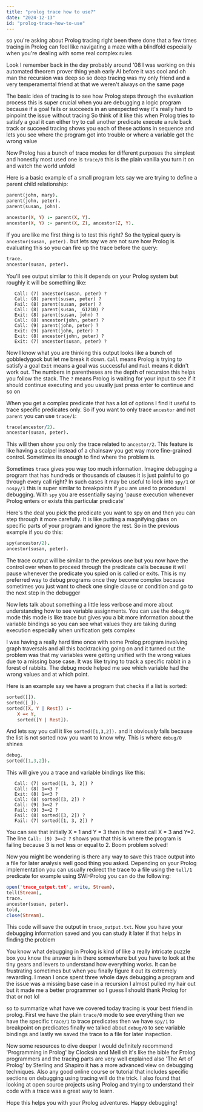 ```yaml
---
title: "prolog trace how to use?"
date: "2024-12-13"
id: "prolog-trace-how-to-use"
---
```


 so you're asking about Prolog tracing right been there done that a few times tracing in Prolog can feel like navigating a maze with a blindfold especially when you're dealing with some real complex rules

Look I remember back in the day probably around '08 I was working on this automated theorem prover thing yeah early AI before it was cool and oh man the recursion was deep so so deep tracing was my only friend and a very temperamental friend at that we weren't always on the same page

The basic idea of tracing is to see how Prolog steps through the evaluation process this is super crucial when you are debugging a logic program because if a goal fails or succeeds in an unexpected way it's really hard to pinpoint the issue without tracing So think of it like this when Prolog tries to satisfy a goal it can either try to call another predicate execute a rule back track or succeed tracing shows you each of these actions in sequence and lets you see where the program got into trouble or where a variable got the wrong value

Now Prolog has a bunch of trace modes for different purposes the simplest and honestly most used one is `trace/0` this is the plain vanilla you turn it on and watch the world unfold

Here is a basic example of a small program lets say we are trying to define a parent child relationship:

```prolog
parent(john, mary).
parent(john, peter).
parent(susan, john).

ancestor(X, Y) :- parent(X, Y).
ancestor(X, Y) :- parent(X, Z), ancestor(Z, Y).

```

If you are like me first thing is to test this right? So the typical query is `ancestor(susan, peter).` but lets say we are not sure how Prolog is evaluating this so you can fire up the trace before the query:

```prolog
trace.
ancestor(susan, peter).
```

You'll see output similar to this it depends on your Prolog system but roughly it will be something like:

```
   Call: (7) ancestor(susan, peter) ?
   Call: (8) parent(susan, peter) ?
   Fail: (8) parent(susan, peter) ?
   Call: (8) parent(susan, _G1210) ?
   Exit: (8) parent(susan, john) ?
   Call: (8) ancestor(john, peter) ?
   Call: (9) parent(john, peter) ?
   Exit: (9) parent(john, peter) ?
   Exit: (8) ancestor(john, peter) ?
   Exit: (7) ancestor(susan, peter) ?
```

Now I know what you are thinking this output looks like a bunch of gobbledygook but let me break it down. `Call` means Prolog is trying to satisfy a goal `Exit` means a goal was successful and `Fail` means it didn't work out. The numbers in parentheses are the depth of recursion this helps you follow the stack. The `?` means Prolog is waiting for your input to see if it should continue executing and you usually just press enter to continue and so on

When you get a complex predicate that has a lot of options I find it useful to trace specific predicates only. So if you want to only trace `ancestor` and not `parent` you can use `trace/1`:

```prolog
trace(ancestor/2).
ancestor(susan, peter).
```

This will then show you only the trace related to `ancestor/2`. This feature is like having a scalpel instead of a chainsaw you get way more fine-grained control. Sometimes its enough to find where the problem is.

Sometimes `trace` gives you way too much information. Imagine debugging a program that has hundreds or thousands of clauses it is just painful to go through every call right? In such cases it may be useful to look into `spy/1` or `nospy/1` this is super similar to breakpoints if you are used to procedural debugging. With `spy` you are essentially saying 'pause execution whenever Prolog enters or exists this particular predicate'

Here's the deal you pick the predicate you want to spy on and then you can step through it more carefully. It is like putting a magnifying glass on specific parts of your program and ignore the rest. So in the previous example if you do this:

```prolog
spy(ancestor/2).
ancestor(susan, peter).
```

The trace output will be similar to the previous one but you now have the control over when to proceed through the predicate calls because it will pause whenever the predicate you spied on is called or exits. This is my preferred way to debug programs once they become complex because sometimes you just want to check one single clause or condition and go to the next step in the debugger

Now lets talk about something a little less verbose and more about understanding how to see variable assignments. You can use the `debug/0` mode this mode is like trace but gives you a bit more information about the variable bindings so you can see what values they are taking during execution especially when unification gets complex

I was having a really hard time once with some Prolog program involving graph traversals and all this backtracking going on and it turned out the problem was that my variables were getting unified with the wrong values due to a missing base case. It was like trying to track a specific rabbit in a forest of rabbits. The debug mode helped me see which variable had the wrong values and at which point.

Here is an example say we have a program that checks if a list is sorted:

```prolog
sorted([]).
sorted([_]).
sorted([X, Y | Rest]) :-
    X =< Y,
    sorted([Y | Rest]).
```

And lets say you call it like `sorted([1,3,2]).` and it obviously fails because the list is not sorted now you want to know why. This is where `debug/0` shines

```prolog
debug.
sorted([1,3,2]).
```

This will give you a trace and variable bindings like this:

```
   Call: (7) sorted([1, 3, 2]) ?
   Call: (8) 1=<3 ?
   Exit: (8) 1=<3 ?
   Call: (8) sorted([3, 2]) ?
   Call: (9) 3=<2 ?
   Fail: (9) 3=<2 ?
   Fail: (8) sorted([3, 2]) ?
   Fail: (7) sorted([1, 3, 2]) ?
```

You can see that initially X = 1 and Y = 3 then in the next call X = 3 and Y=2. The line `Call: (9) 3=<2 ?` shows you that this is where the program is failing because 3 is not less or equal to 2. Boom problem solved!

Now you might be wondering is there any way to save this trace output into a file for later analysis well good thing you asked. Depending on your Prolog implementation you can usually redirect the trace to a file using the `tell/1` predicate for example using SWI-Prolog you can do the following:

```prolog
open('trace_output.txt', write, Stream),
tell(Stream),
trace.
ancestor(susan, peter).
told,
close(Stream).
```

This code will save the output in `trace_output.txt`. Now you have your debugging information saved and you can study it later if that helps in finding the problem

You know what debugging in Prolog is kind of like a really intricate puzzle box you know the answer is in there somewhere but you have to look at the tiny gears and levers to understand how everything works. It can be frustrating sometimes but when you finally figure it out its extremely rewarding. I mean I once spent three whole days debugging a program and the issue was a missing base case in a recursion I almost pulled my hair out but it made me a better programmer so I guess I should thank Prolog for that or not lol

 so to summarize what have we covered today tracing is your best friend in prolog. First we have the plain `trace/0` mode to see everything then we have the specific `trace/1` to trace predicates then we have `spy/1` to breakpoint on predicates finally we talked about `debug/0` to see variable bindings and lastly we saved the trace to a file for later inspection.

Now some resources to dive deeper I would definitely recommend 'Programming in Prolog' by Clocksin and Mellish it's like the bible for Prolog programmers and the tracing parts are very well explained also 'The Art of Prolog' by Sterling and Shapiro it has a more advanced view on debugging techniques. Also any good online course or tutorial that includes specific sections on debugging using tracing will do the trick. I also found that looking at open source projects using Prolog and trying to understand their code with a trace was a great way to learn.

Hope this helps you with your Prolog adventures. Happy debugging!
